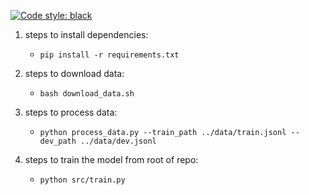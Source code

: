 [![Code style: black](https://img.shields.io/badge/code%20style-black-000000.svg)](https://github.com/psf/black)



1. steps to install dependencies: 
    - `pip install -r requirements.txt`

2. steps to download data: 
    - `bash download_data.sh`

3. steps to process data: 
    - `python process_data.py --train_path ../data/train.jsonl --dev_path ../data/dev.jsonl`

4. steps to train the model from root of repo: 
    - `python src/train.py`
